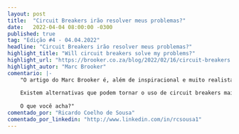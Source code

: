 ```yaml
---
layout: post 
title:  "Circuit Breakers irão resolver meus problemas?"
date:   2022-04-04 08:00:00 -0300
published: true
tag: "Edição #4 - 04.04.2022"
headline: "Circuit Breakers irão resolver meus problemas?"
highlight_title: "Will circuit breakers solve my problems?"
highlight_url: "https://brooker.co.za/blog/2022/02/16/circuit-breakers.html"
highlight_autor: "Marc Brooker"
comentario: |-
    "O artigo do Marc Brooker é, além de inspiracional e muito realista, leitura obrigatória para quem já desenvolveu ou pensa em desenvolver circuit breakers como mecanismos para aumentar a resiliência dos seus sistemas distribuídos em produção. O artigo não necessariamente condena a técnica e reconhece que em algumas situações ele é útil e até desejável mas, diante dos cenários mais complexos de implementação dos sistemas atuais, ele termina por adicionar uma complexidade que pode não gerar os benefícios desejados. No artigo o autor descreve cenários muito comuns de arquiteturas para ambientes distribuídos, sendo a primeira o particionamento de dados para assegurar maior escalabilidade e a segunda a utilização de células para isolar ou reduzir o bast radius em caso de indisponibilidade dos serviços. Em ambos os casos as técnicas de circuit breaker teriam como consequência mais prejuízo do que benefício dada a impossibilidade de determinar a probabilidade de uma determinada solicitação de clientes ser atendida com sucesso ou não.
    
    Existem alternativas que podem tornar o uso de circuit breakers mais efetivos mas elas ainda parecem desnecessariamente complexas para implementação em escala. As opinões do Marc Brooker nesse artigo são controversas e muitos podem não concordar. No entanto, todos que já estivem envolvidos no design e operação e sistemas distribuídos complexos de alto volume devem concordar que elas fazem muito sentido.
    
    O que você acha?"
comentado_por: "Ricardo Coelho de Sousa"
comentado_por_linkedin: "http://www.linkedin.com/in/rcsousa1"
---
```

